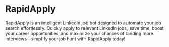 # RapidApply
RapidApply is an intelligent LinkedIn job bot designed to automate your job search effortlessly. Quickly apply to relevant LinkedIn jobs, save time, boost your career opportunities, and maximize your chances of landing more interviews—simplify your job hunt with RapidApply today!
